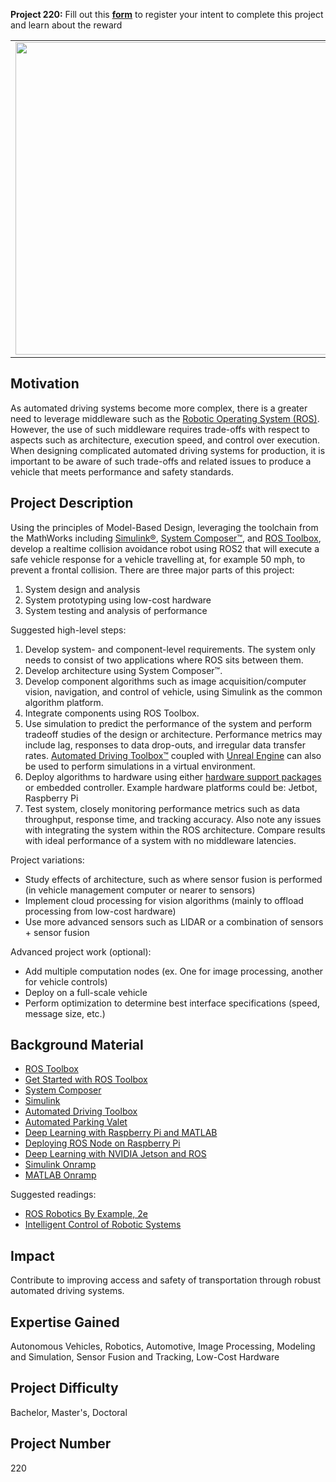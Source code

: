 **Project 220:** Fill out this <strong>[form](https://forms.office.com/Pages/ResponsePage.aspx?id=ETrdmUhDaESb3eUHKx3B5lOTzSa_A6lPqq2LJKzvpM5UMTBZRkc4UTRETjFERVRDWllQRE40OUFSQS4u)</strong> to  register your intent to complete this project and learn about the reward

<table>
<td><img src="https://gist.githubusercontent.com/robertogl/e0115dc303472a9cfd52bbbc8edb7665/raw/ros.png"  width=500 /></td>
<td><p><h1>Testing Realtime Robustness of ROS in Autonomous Driving</h1></p>
<p>Develop a realtime collision avoidance system using ROS2 that will execute a safe vehicle response.</p>
</table>

## Motivation

As automated driving systems become more complex, there is a greater need to leverage middleware such as the [Robotic Operating System (ROS)](https://www.ros.org/).  However, the use of such middleware requires trade-offs with respect to aspects such as architecture, execution speed, and control over execution.  When designing complicated automated driving systems for production, it is important to be aware of such trade-offs and related issues to produce a vehicle that meets performance and safety standards.

## Project Description

Using the principles of Model-Based Design, leveraging the toolchain from the MathWorks including [Simulink®](https://www.mathworks.com/products/simulink.html), [System Composer™](https://www.mathworks.com/products/system-composer.html), and [ROS Toolbox](https://www.mathworks.com/products/ros.html), develop a realtime collision avoidance robot using ROS2 that will execute a safe vehicle response for a vehicle travelling at, for example 50 mph, to prevent a frontal collision. There are three major parts of this project:
1. System design and analysis
2. System prototyping using low-cost hardware
3. System testing and analysis of performance

Suggested high-level steps:
1.	Develop system- and component-level requirements.  The system only needs to consist of two applications where ROS sits between them.
2.	Develop architecture using System Composer™.
3.	Develop component algorithms such as image acquisition/computer vision, navigation, and control of vehicle, using Simulink as the common algorithm platform.
4.	Integrate components using ROS Toolbox.
5.	Use simulation to predict the performance of the system and perform tradeoff studies of the design or architecture.  Performance metrics may include lag, responses to data drop-outs, and irregular data transfer rates. [Automated Driving Toolbox™](https://www.mathworks.com/products/automated-driving.html) coupled with [Unreal Engine](https://www.unrealengine.com/en-US/) can also be used to perform simulations in a virtual environment. 
6.	Deploy algorithms to hardware using either [hardware support packages](https://www.mathworks.com/hardware-support/home.html) or embedded controller. Example hardware platforms could be: Jetbot, Raspberry Pi
7.	Test system, closely monitoring performance metrics such as data throughput, response time, and tracking accuracy.  Also note any issues with integrating the system within the ROS architecture. Compare results with ideal performance of a system with no middleware latencies.

Project variations: 
-	Study effects of architecture, such as where sensor fusion is performed (in vehicle management computer or nearer to sensors)
-	Implement cloud processing for vision algorithms (mainly to offload processing from low-cost hardware)
-	Use more advanced sensors such as LIDAR or a combination of sensors + sensor fusion

Advanced project work (optional): 
-	Add multiple computation nodes (ex. One for image processing, another for vehicle controls)
-	Deploy on a full-scale vehicle
-	Perform optimization to determine best interface specifications (speed, message size, etc.)

## Background Material

-	[ROS Toolbox](https://www.mathworks.com/products/ros.html)
-	[Get Started with ROS Toolbox](https://www.mathworks.com/help/ros/getting-started-with-ros-toolbox.html)
-	[System Composer](https://www.mathworks.com/products/system-composer.html)
-	[Simulink](https://www.mathworks.com/products/simulink.html)
-	[Automated Driving Toolbox](https://www.mathworks.com/products/automated-driving.html)
-	[Automated Parking Valet](https://www.mathworks.com/help/driving/ug/automated-parking-valet.html)
-	[Deep Learning with Raspberry Pi and MATLAB](https://www.mathworks.com/company/events/webinars/upcoming/deep-learning-with-raspberry-pi-and-matlab-3251374.html)
-	[Deploying ROS Node on Raspberry Pi](https://youtu.be/6IWImhKpihA)
-	[Deep Learning with NVIDIA Jetson and ROS](https://youtu.be/0FPPBGAKw8k)
- 	[Simulink Onramp](https://www.mathworks.com/learn/tutorials/simulink-onramp.html)
-	[MATLAB Onramp](https://www.mathworks.com/learn/tutorials/matlab-onramp.html)

Suggested readings:
-	[ROS Robotics By Example, 2e](https://www.mathworks.com/academia/books/ros-robotics-by-example-fairchild.html?s_tid=srchtitle)
-	[Intelligent Control of Robotic Systems](https://www.mathworks.com/academia/books/intelligent-control-of-robotic-systems-behera.html?s_tid=srchtitle)



## Impact

Contribute to improving access and safety of transportation through robust automated driving systems.


## Expertise Gained 

Autonomous Vehicles, Robotics, Automotive, Image Processing, Modeling and Simulation, Sensor Fusion and Tracking, Low-Cost Hardware


## Project Difficulty

Bachelor, Master's, Doctoral

## Project Number

220